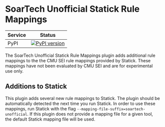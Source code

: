 # SoarTech Unofficial Statick Rule Mappings

| Service | Status |
| ------- | ------ |
| PyPI    | [![PyPI version](https://badge.fury.io/py/statick-soartech-unofficial-mappings.svg)](https://badge.fury.io/py/statick-soartech-unofficial-mappings) |

The SoarTech Unofficial Statick Rule Mappings plugin adds additional rule mappings to the the CMU SEI rule mappings provided by Statick.
These mappings have not been evaluated by CMU SEI and are for experimental use only.

## Additions to Statick
This plugin adds several new rule mappings to Statick.
The plugin should be automatically detected the next time you run Statick.
In order to use these mappings, run Statick with the flag `--mapping-file-suffix=soartech-unofficial`.
If this plugin does not provide a mapping file for a given tool, the default Statick mapping file will be used.
